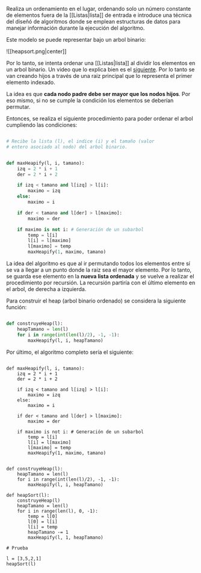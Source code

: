 Realiza un ordenamiento en el lugar, ordenando solo un número constante de elementos fuera de la [[Listas|lista]] de entrada e introduce una técnica del diseñó de algoritmos donde se emplean estructuras de datos para manejar información durante la ejecución del algoritmo.

Este modelo se puede representar bajo un arbol binario:

![[heapsort.png|center]]


Por lo tanto, se intenta ordenar una [[Listas|lista]] al dividir los elementos en un arbol binario. Un video que lo explica bien es el [siguiente](https://www.youtube.com/watch?v=28KxhS8P2Bg&ab_channel=IVANANDRESGUAPACHABARRERO). Por lo tanto se van creando hijos a través de una raiz principal que lo representa el primer elemento indexado.  

La idea es que **cada nodo padre debe ser mayor que los nodos hijos**. Por eso mismo, si no se cumple la condición los elementos se deberían permutar. 

Entonces, se realiza el siguiente procedimiento para poder ordenar el arbol cumpliendo las condiciones: 

```Python 

# Recibe la lista (l), el indice (i) y el tamaño (valor 
# entero asociado al nodo) del arbol binario. 


def maxHeapify(l, i, tamano):
	izq = 2 * i + 1
	der = 2 * i + 2

	if izq < tamano and l[izq] > l[i]:
		maximo = izq
	else: 
		maximo = i

	if der < tamano and l[der] > l[maximo]:
		maximo = der 

	if maximo is not i: # Generación de un subarbol 
		temp = l[i]
		l[i] = l[maximo]
		l[maximo] = temp
		maxHeapify(1, maximo, tamano)

```

La idea del algoritmo es que al ir permutando todos los elementos entre sí se va a llegar a un punto donde la raiz sea el mayor elemento. Por lo tanto, se guarda ese elemento en la **nueva lista ordenada** y se vuelve a realizar el procedimiento por recursión. La recursión partiría con el último elemento en el arbol, de derecha a izquierda. 

Para construir el heap (arbol binario ordenado) se considera la siguiente función: 

```Python

def construyeHeap(l):
	heapTamano = len(l)
	for i in range(int(len(l)/2), -1, -1):
		maxHeapify(l, i, heapTamano)

```

Por último, el algoritmo completo sería el siguiente: 

```jupyter

def maxHeapify(l, i, tamano):
	izq = 2 * i + 1
	der = 2 * i + 2

	if izq < tamano and l[izq] > l[i]:
		maximo = izq
	else: 
		maximo = i

	if der < tamano and l[der] > l[maximo]:
		maximo = der 

	if maximo is not i: # Generación de un subarbol 
		temp = l[i]
		l[i] = l[maximo]
		l[maximo] = temp
		maxHeapify(1, maximo, tamano)


def construyeHeap(l):
	heapTamano = len(l)
	for i in range(int(len(l)/2), -1, -1):
		maxHeapify(l, i, heapTamano)

def heapSort(l):
	construyeHeap(l)
	heapTamano = len(l)
	for i in range(len(l), 0, -1):
		temp = l[0]
		l[0] = l[i]
		l[i] = temp
		heapTamano -= 1
		maxHeapify(l, 1, heapTamano)

# Prueba 

l = [3,5,2,1]
heapSort(l)

```
